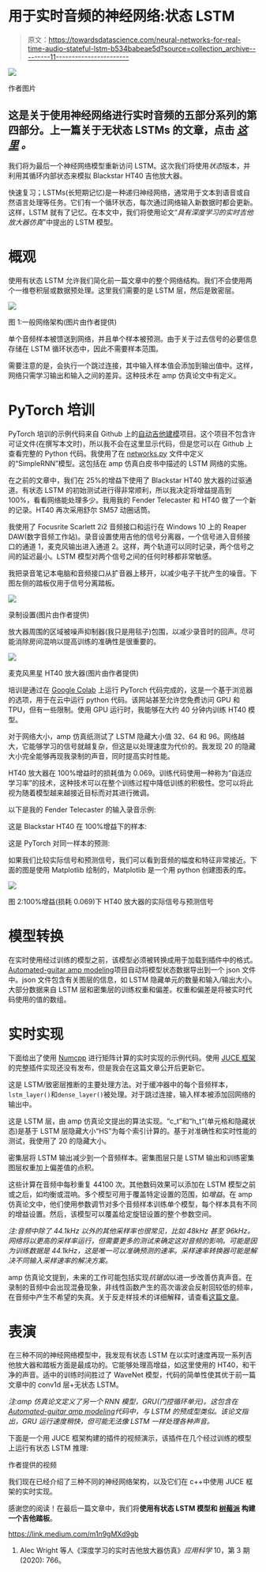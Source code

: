 # 用于实时音频的神经网络:状态 LSTM

> 原文：<https://towardsdatascience.com/neural-networks-for-real-time-audio-stateful-lstm-b534babeae5d?source=collection_archive---------11----------------------->

![](img/bc96cb7fbaad04cf422664e655fbdaee.png)

作者图片

## 这是关于使用神经网络进行实时音频的五部分系列的第四部分。上一篇关于无状态 LSTMs 的文章，点击 [*这里*](/neural-networks-for-real-time-audio-stateless-lstm-97ecd1e590b8) *。*

我们将为最后一个神经网络模型重新访问 LSTM。这次我们将使用*状态*版本，并利用其循环内部状态来模拟 Blackstar HT40 吉他放大器。

快速复习；LSTMs(长短期记忆)是一种递归神经网络，通常用于文本到语音或自然语言处理等任务。它们有一个循环状态，每次通过网络输入新数据时都会更新。这样，LSTM 就有了记忆。在本文中，我们将使用论文“*具有深度学习的实时吉他放大器仿真*”中提出的 LSTM 模型。

# 概观

使用有状态 LSTM 允许我们简化前一篇文章中的整个网络结构。我们不会使用两个一维卷积层或数据预处理。这里我们需要的是 LSTM 层，然后是致密层。

![](img/906684194c60665a45f63e1fb55901de.png)

图 1:一般网络架构(图片由作者提供)

单个音频样本被馈送到网络，并且单个样本被预测。由于关于过去信号的必要信息存储在 LSTM 循环状态中，因此不需要样本范围。

需要注意的是，会执行一个跳过连接，其中输入样本值会添加到输出值中。这样，网络只需学习输出和输入之间的差异。这种技术在 amp 仿真论文中有定义。

# PyTorch 培训

PyTorch 培训的示例代码来自 Github 上的[自动吉他建模](https://github.com/Alec-Wright/Automated-GuitarAmpModelling)项目。这个项目不包含许可证文件(在撰写本文时)，所以我不会在这里显示代码，但是您可以在 Github 上查看完整的 Python 代码。我使用了在 [networks.py](https://github.com/Alec-Wright/CoreAudioML/blob/823a4727f4578aa434e715eae302e0e930576074/networks.py) 文件中定义的“SimpleRNN”模型。这包括在 amp 仿真白皮书中描述的 LSTM 网络的实施。

在之前的文章中，我们在 25%的增益下使用了 Blackstar HT40 放大器的过驱通道。有状态 LSTM 的初始测试进行得非常顺利，所以我决定将增益提高到 100%，看看网络能处理多少。我用我的 Fender Telecaster 和 HT40 做了一个新的记录。HT40 再次采用舒尔 SM57 动圈话筒。

我使用了 Focusrite Scarlett 2i2 音频接口和运行在 Windows 10 上的 Reaper DAW(数字音频工作站)。录音设置使用吉他的信号分离器，一个信号进入音频接口的通道 1，麦克风输出进入通道 2。这样，两个轨道可以同时记录，两个信号之间的延迟最小。LSTM 模型对两个信号之间的任何时移都非常敏感。

我把录音笔记本电脑和音频接口从扩音器上移开，以减少电子干扰产生的噪音。下图左侧的踏板仅用于信号分离踏板。

![](img/8e74777543a80f9d3a7175c3d338784e.png)

录制设置(图片由作者提供)

放大器周围的区域被噪声抑制器(我只是用毯子)包围，以减少录音时的回声。尽可能消除房间混响以提高训练的准确性是很重要的。

![](img/1d17abf5485741de2541b32478a49bad.png)

麦克风黑星 HT40 放大器(图片由作者提供)

培训是通过在 [Google Colab](https://colab.research.google.com/) 上运行 PyTorch 代码完成的，这是一个基于浏览器的选项，用于在云中运行 python 代码。该网站甚至允许您免费访问 GPU 和 TPU，但有一些限制。使用 GPU 运行时，我能够在大约 40 分钟内训练 HT40 模型。

对于网络大小，amp 仿真纸测试了 LSTM 隐藏大小值 32、64 和 96。网络越大，它能够学习的信号就越复杂，但这是以处理速度为代价的。我发现 20 的隐藏大小完全能够再现我录制的声音，同时提高实时性能。

HT40 放大器在 100%增益时的损耗值为 0.069。训练代码使用一种称为“自适应学习率”的技术，这种技术可以在整个训练过程中降低训练的积极性。您可以将此视为随着模型越来越接近目标而对其进行微调。

以下是我的 Fender Telecaster 的输入录音示例:

这是 Blackstar HT40 在 100%增益下的样本:

这是 PyTorch 对同一样本的预测:

如果我们比较实际信号和预测信号，我们可以看到音频的幅度和特征非常接近。下面的图是使用 Matplotlib 绘制的，Matplotlib 是一个用 python 创建图表的库。

![](img/d5629f4737811a400fb646dd296c54b3.png)

图 2:100%增益(损耗 0.069)下 HT40 放大器的实际信号与预测信号

# 模型转换

在实时使用经过训练的模型之前，该模型必须被转换成用于加载到插件中的格式。[Automated-guitar amp modeling](https://github.com/Alec-Wright/Automated-GuitarAmpModelling)项目自动将模型状态数据导出到一个 json 文件中。json 文件包含有关图层的信息，如 LSTM 隐藏单元的数量和输入/输出大小。大部分数据来自 LSTM 层和密集层的训练权重和偏差。权重和偏差是将被实时代码使用的值的数组。

# 实时实现

下面给出了使用 [Numcpp](https://github.com/dpilger26/NumCpp) 进行矩阵计算的实时实现的示例代码。使用 [JUCE 框架](https://juce.com/)的完整插件实现还没有发布，但是我会在这篇文章公开后更新它。

这是 LSTM/致密层推断的主要处理方法。对于缓冲器中的每个音频样本，`lstm_layer()`和`dense_layer()`被处理。对于跳过连接，输入样本被添加回网络的输出中。

这是 LSTM 层，由 amp 仿真论文提出的算法实现。“c_t”和“h_t”(单元格和隐藏状态)是基于 LSTM 层隐藏大小“HS”为每个索引计算的。基于对准确性和实时性能的测试，我使用了 20 的隐藏大小。

密集层将 LSTM 输出减少到一个音频样本。密集图层只是 LSTM 输出和训练密集图层权重加上偏差值的点积。

这些计算在音频中每秒重复 44100 次。其他数码效果可以添加在 LSTM 模型之前或之后，如均衡或混响。多个模型可用于覆盖特定设置的范围，如*增益*。在 amp 仿真论文中，他们使用参数调节对多个音频样本训练单个模型，每个样本具有不同的增益设置。然后，该模型可以覆盖给定旋钮设置的整个参数空间。

*注:音频中除了 44.1kHz 以外的其他采样率也很常见，比如 48kHz 甚至 96kHz。网络将以更高的采样率运行，但需要更多的测试来确定这对音频的影响。可能是因为训练数据是 44.1kHz，这是唯一可以准确预测的速率。采样速率转换器可能是解决不同输入采样速率的解决方案。*

amp 仿真论文提到，未来的工作可能包括实现*抗锯齿*以进一步改善仿真声音。在录制的音频中会出现混叠现象，非线性函数产生的高次谐波会反射回较低的频率，在音频中产生不希望的失真。关于反走样技术的详细解释，请查看[这篇文章](https://jatinchowdhury18.medium.com/practical-considerations-for-antiderivative-anti-aliasing-d5847167f510)。

# 表演

在三种不同的神经网络模型中，我发现有状态 LSTM 在以实时速度再现一系列吉他放大器和踏板方面是最成功的。它能够处理高增益，如这里使用的 HT40，和干净的声音。适中的训练时间胜过了 WaveNet 模型，代码的简单性使其优于前一篇文章中的 conv1d 层+无状态 LSTM。

*注:amp 仿真论文定义了另一个 RNN 模型，GRU(门控循环单元)。这包含在*[*Automated-guitar amp modeling*](https://github.com/Alec-Wright/Automated-GuitarAmpModelling)*代码中，与 LSTM 的预成型类似。该论文指出，GRU 运行速度稍快，但可能无法像 LSTM 一样处理各种声音。*

下面是一个用 JUCE 框架构建的插件的视频演示，该插件在几个经过训练的模型上运行有状态 LSTM 推理:

作者提供的视频

我们现在已经介绍了三种不同的神经网络架构，以及它们在 c++中使用 JUCE 框架的实时实现。

感谢您的阅读！在最后一篇文章中，我们将**使用有状态 LSTM 模型和 [**树莓派**](https://www.raspberrypi.org/products/raspberry-pi-4-model-b/) 构建一个吉他踏板**。

<https://link.medium.com/m1n9gMXd9gb>  

1.  Alec Wright 等人《深度学习的实时吉他放大器仿真》*应用科学* 10，第 3 期(2020): 766。
